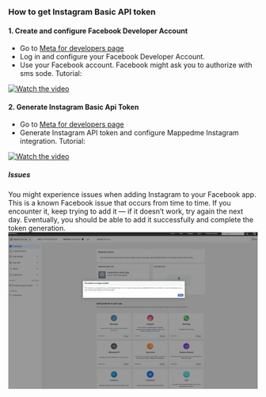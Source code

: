 ### How to get Instagram Basic API token

#### 1. Create and configure Facebook Developer Account
  
  - Go to [Meta for developers page](https://developers.facebook.com/)
  - Log in and configure your Facebook Developer Account. 
  - Use your Facebook account. Facebook might ask you to authorize with sms sode.
  Tutorial:
    
  [![Watch the video](https://img.youtube.com/vi/GTgRqayHnlE/default.jpg)](https://youtu.be/GTgRqayHnlE)

#### 2. Generate Instagram Basic Api Token

- Go to [Meta for developers page](https://developers.facebook.com/apps/)
- Generate Instagram API token and configure Mappedme Instagram integration. Tutorial:

[![Watch the video](https://img.youtube.com/vi/4cBhbfUlnO0/default.jpg)](https://youtu.be/r8QDKI30zho)


##### Issues 
You might experience issues when adding Instagram to your Facebook app. This is a known Facebook issue that occurs from time to time. If you encounter it, keep trying to add it — if it doesn’t work, try again the next day. Eventually, you should be able to add it successfully and complete the token generation.
![alt text](image-7.png)